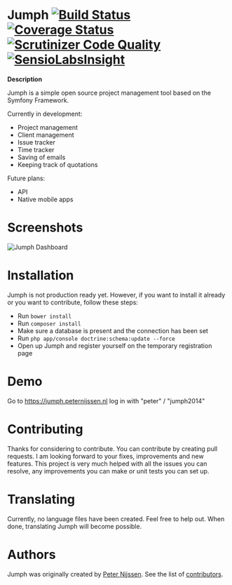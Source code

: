 Jumph [![Build Status](https://travis-ci.org/jumph-io/Jumph.svg?branch=master)](https://travis-ci.org/jumph-io/Jumph) [![Coverage Status](https://coveralls.io/repos/jumph-io/Jumph/badge.png?branch=master)](https://coveralls.io/r/jumph-io/Jumph?branch=master) [![Scrutinizer Code Quality](https://scrutinizer-ci.com/g/jumph-io/Jumph/badges/quality-score.png?b=master)](https://scrutinizer-ci.com/g/jumph-io/Jumph/?branch=master) [![SensioLabsInsight](https://insight.sensiolabs.com/projects/10b7bd65-d1b4-41d7-9569-2ffee88014b7/mini.png)](https://insight.sensiolabs.com/projects/10b7bd65-d1b4-41d7-9569-2ffee88014b7)
=====

**Description**

Jumph is a simple open source project management tool based on the Symfony Framework.

Currently in development:
- Project management
- Client management
- Issue tracker
- Time tracker
- Saving of emails
- Keeping track of quotations

Future plans:
- API
- Native mobile apps

Screenshots
=====

![Jumph Dashboard](http://i57.tinypic.com/fonjac.png)


Installation
=====

Jumph is not production ready yet. However, if you want to install it already or you want to contribute, follow these steps:
- Run `bower install`
- Run `composer install`
- Make sure a database is present and the connection has been set
- Run `php app/console doctrine:schema:update --force`
- Open up Jumph and register yourself on the temporary registration page

Demo
=====
Go to https://jumph.peternijssen.nl
log in with "peter" / "jumph2014"


Contributing
=====

Thanks for considering to contribute. You can contribute by creating pull requests. I am looking forward to your fixes, improvements and new features. This project is very much helped with all the issues you can resolve, any improvements you can make or unit tests you can set up.

Translating
=====

Currently, no language files have been created. Feel free to help out. When done, translating Jumph will become possible.

Authors
=====

Jumph was originally created by [Peter Nijssen](https://www.peternijssen.nl).
See the list of [contributors](https://github.com/jumph-io/Jumph/graphs/contributors).
